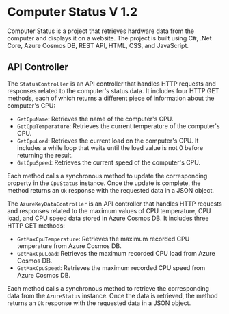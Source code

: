 # Computer Status V 1.2

Computer Status is a project that retrieves hardware data from the computer and displays it on a website. The project is built using C#, .Net Core, Azure Cosmos DB, REST API, HTML, CSS, and JavaScript. 

## API Controller

The `StatusController` is an API controller that handles HTTP requests and responses related to the computer's status data. It includes four HTTP GET methods, each of which returns a different piece of information about the computer's CPU:

- `GetCpuName`: Retrieves the name of the computer's CPU.
- `GetCpuTemperature`: Retrieves the current temperature of the computer's CPU.
- `GetCpuLoad`: Retrieves the current load on the computer's CPU. It includes a while loop that waits until the load value is not 0 before returning the result.
- `GetCpuSpeed`: Retrieves the current speed of the computer's CPU.

Each method calls a synchronous method to update the corresponding property in the `CpuStatus` instance. Once the update is complete, the method returns an `Ok` response with the requested data in a JSON object.

The `AzureKeyDataController` is an API controller that handles HTTP requests and responses related to the maximum values of CPU temperature, CPU load, and CPU speed data stored in Azure Cosmos DB. It includes three HTTP GET methods:

- `GetMaxCpuTemperature`: Retrieves the maximum recorded CPU temperature from Azure Cosmos DB.
- `GetMaxCpuLoad`: Retrieves the maximum recorded CPU load from Azure Cosmos DB.
- `GetMaxCpuSpeed`: Retrieves the maximum recorded CPU speed from Azure Cosmos DB.

Each method calls a synchronous method to retrieve the corresponding data from the `AzureStatus` instance. Once the data is retrieved, the method returns an `Ok` response with the requested data in a JSON object.
